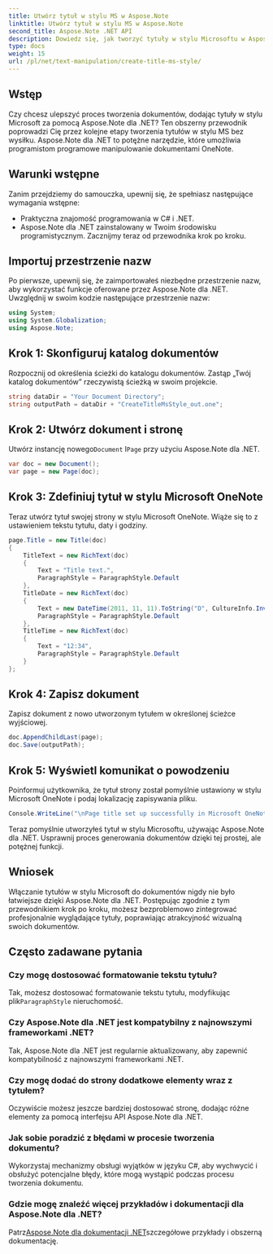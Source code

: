 ```yaml
---
title: Utwórz tytuł w stylu MS w Aspose.Note
linktitle: Utwórz tytuł w stylu MS w Aspose.Note
second_title: Aspose.Note .NET API
description: Dowiedz się, jak tworzyć tytuły w stylu Microsoftu w Aspose.Note dla .NET. Ulepsz prezentację swojego dokumentu dzięki temu łatwemu do zrozumienia samouczkowi.
type: docs
weight: 15
url: /pl/net/text-manipulation/create-title-ms-style/
---
```

## Wstęp
Czy chcesz ulepszyć proces tworzenia dokumentów, dodając tytuły w stylu Microsoft za pomocą Aspose.Note dla .NET? Ten obszerny przewodnik poprowadzi Cię przez kolejne etapy tworzenia tytułów w stylu MS bez wysiłku. Aspose.Note dla .NET to potężne narzędzie, które umożliwia programistom programowe manipulowanie dokumentami OneNote.
## Warunki wstępne
Zanim przejdziemy do samouczka, upewnij się, że spełniasz następujące wymagania wstępne:
- Praktyczna znajomość programowania w C# i .NET.
- Aspose.Note dla .NET zainstalowany w Twoim środowisku programistycznym.
Zacznijmy teraz od przewodnika krok po kroku.
## Importuj przestrzenie nazw
Po pierwsze, upewnij się, że zaimportowałeś niezbędne przestrzenie nazw, aby wykorzystać funkcje oferowane przez Aspose.Note dla .NET. Uwzględnij w swoim kodzie następujące przestrzenie nazw:
```csharp
using System;
using System.Globalization;
using Aspose.Note;
```
## Krok 1: Skonfiguruj katalog dokumentów
Rozpocznij od określenia ścieżki do katalogu dokumentów. Zastąp „Twój katalog dokumentów” rzeczywistą ścieżką w swoim projekcie.
```csharp
string dataDir = "Your Document Directory";
string outputPath = dataDir + "CreateTitleMsStyle_out.one";
```
## Krok 2: Utwórz dokument i stronę
 Utwórz instancję nowego`Document` I`Page` przy użyciu Aspose.Note dla .NET.
```csharp
var doc = new Document();
var page = new Page(doc);
```
## Krok 3: Zdefiniuj tytuł w stylu Microsoft OneNote
Teraz utwórz tytuł swojej strony w stylu Microsoft OneNote. Wiąże się to z ustawieniem tekstu tytułu, daty i godziny.
```csharp
page.Title = new Title(doc)
{
    TitleText = new RichText(doc)
    {
        Text = "Title text.",
        ParagraphStyle = ParagraphStyle.Default
    },
    TitleDate = new RichText(doc)
    {
        Text = new DateTime(2011, 11, 11).ToString("D", CultureInfo.InvariantCulture),
        ParagraphStyle = ParagraphStyle.Default
    },
    TitleTime = new RichText(doc)
    {
        Text = "12:34",
        ParagraphStyle = ParagraphStyle.Default
    }
};
```
## Krok 4: Zapisz dokument
Zapisz dokument z nowo utworzonym tytułem w określonej ścieżce wyjściowej.
```csharp
doc.AppendChildLast(page);
doc.Save(outputPath);
```
## Krok 5: Wyświetl komunikat o powodzeniu
Poinformuj użytkownika, że tytuł strony został pomyślnie ustawiony w stylu Microsoft OneNote i podaj lokalizację zapisywania pliku.
```csharp
Console.WriteLine("\nPage title set up successfully in Microsoft OneNote style.\nFile saved at " + outputPath);
```
Teraz pomyślnie utworzyłeś tytuł w stylu Microsoftu, używając Aspose.Note dla .NET. Usprawnij proces generowania dokumentów dzięki tej prostej, ale potężnej funkcji.
## Wniosek
Włączanie tytułów w stylu Microsoft do dokumentów nigdy nie było łatwiejsze dzięki Aspose.Note dla .NET. Postępując zgodnie z tym przewodnikiem krok po kroku, możesz bezproblemowo zintegrować profesjonalnie wyglądające tytuły, poprawiając atrakcyjność wizualną swoich dokumentów.
## Często zadawane pytania
### Czy mogę dostosować formatowanie tekstu tytułu?
 Tak, możesz dostosować formatowanie tekstu tytułu, modyfikując plik`ParagraphStyle` nieruchomość.
### Czy Aspose.Note dla .NET jest kompatybilny z najnowszymi frameworkami .NET?
Tak, Aspose.Note dla .NET jest regularnie aktualizowany, aby zapewnić kompatybilność z najnowszymi frameworkami .NET.
### Czy mogę dodać do strony dodatkowe elementy wraz z tytułem?
Oczywiście możesz jeszcze bardziej dostosować stronę, dodając różne elementy za pomocą interfejsu API Aspose.Note dla .NET.
### Jak sobie poradzić z błędami w procesie tworzenia dokumentu?
Wykorzystaj mechanizmy obsługi wyjątków w języku C#, aby wychwycić i obsłużyć potencjalne błędy, które mogą wystąpić podczas procesu tworzenia dokumentu.
### Gdzie mogę znaleźć więcej przykładów i dokumentacji dla Aspose.Note dla .NET?
 Patrz[Aspose.Note dla dokumentacji .NET](https://reference.aspose.com/note/net/)szczegółowe przykłady i obszerną dokumentację.
